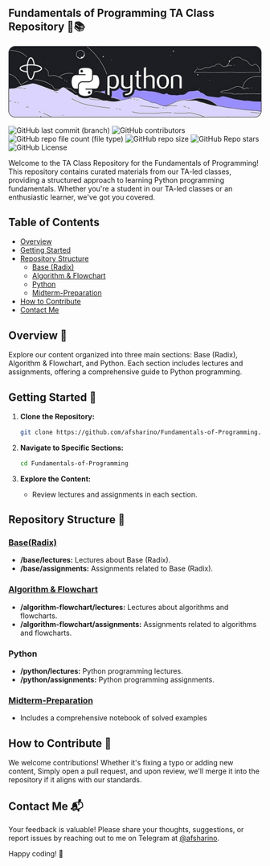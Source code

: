 ## Fundamentals of Programming TA Class Repository 🐍📚
<img src="./images/banner_python-readme.png" width="800">

![GitHub last commit (branch)](https://img.shields.io/github/last-commit/afsharino/Fundamentals-of-Programming/main?color=%23E6E6FA)
![GitHub contributors](https://img.shields.io/github/contributors/afsharino/Fundamentals-of-Programming?color=%238A2BE2)
![GitHub repo file count (file type)](https://img.shields.io/github/directory-file-count/afsharino/Fundamentals-of-Programming?color=%23D8BFD8)
![GitHub repo size](https://img.shields.io/github/repo-size/afsharino/Fundamentals-of-Programming?color=%239932CC)
![GitHub Repo stars](https://img.shields.io/github/stars/afsharino/Fundamentals-of-Programming?color=%239370DB)
![GitHub License](https://img.shields.io/github/license/afsharino/Fundamentals-of-Programming?color=%23BDB5D5)


Welcome to the TA Class Repository for the Fundamentals of Programming! This repository contains curated materials from our TA-led classes, providing a structured approach to learning Python programming fundamentals. Whether you're a student in our TA-led classes or an enthusiastic learner, we've got you covered.

## Table of Contents

- [Overview](#overview)
- [Getting Started](#getting-started)
- [Repository Structure](#repository-structure)
  - [Base (Radix)](#base-radix)
  - [Algorithm & Flowchart](#algorithm-flowchart)
  - [Python](#python)
  - [Midterm-Preparation](#Midterm-Preparation)
- [How to Contribute](#how-to-contribute)
- [Contact Me](#contact-me)

<a id="overview"></a>
## Overview 👀

Explore our content organized into three main sections: Base (Radix), Algorithm & Flowchart, and Python. Each section includes lectures and assignments, offering a comprehensive guide to Python programming.

<a id="getting-started"></a>
## Getting Started 🚀

1. **Clone the Repository:**
   ```bash
   git clone https://github.com/afsharino/Fundamentals-of-Programming.git
   ```
 2. **Navigate to Specific Sections:**
    ```bash
    cd Fundamentals-of-Programming
    ```

3. **Explore the Content:**
    - Review lectures and assignments in each section.

<a id="repository-structure"></a>
## Repository Structure 📂

<a id="base-radix"></a>
### [Base(Radix)](https://github.com/afsharino/Fundamentals-of-Programming/tree/main/01.%20Base%20(Radix))
- **/base/lectures:** Lectures about Base (Radix).
- **/base/assignments:** Assignments related to Base (Radix).

<a id="algorithm-flowchart"></a>
### [Algorithm & Flowchart](https://github.com/afsharino/Fundamentals-of-Programming/tree/main/02.%20Algorithms%20%26%20Flowcharts)
- **/algorithm-flowchart/lectures:** Lectures about algorithms and flowcharts.
- **/algorithm-flowchart/assignments:** Assignments related to algorithms and flowcharts.

<a id="python"></a>
### Python
- **/python/lectures:** Python programming lectures.
- **/python/assignments:** Python programming assignments.

<a id="midterm-Preparation"></a>
### [Midterm-Preparation](https://github.com/afsharino/Fundamentals-of-Programming/tree/main/04.%20Midterm-Prepration)
- Includes a comprehensive notebook of solved examples 

<a id="how-to-contribute"></a>
## How to Contribute 🤝

We welcome contributions! Whether it's fixing a typo or adding new content, Simply open a pull request, and upon review, we'll merge it into the repository if it aligns with our standards.

<a id="contact-me"></a>
## Contact Me 📬

Your feedback is valuable! Please share your thoughts, suggestions, or report issues by reaching out to me on Telegram at [@afsharino](https://t.me/afsharino).

Happy coding! 🚀
